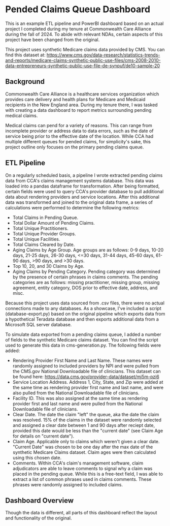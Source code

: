 # Pended Claims Queue Dashboard
This is an example ETL pipeline and PowerBI dashboard based on an actual project I completed during my tenure at Commonwealth Care Alliance during the fall of 2024. To abide with relevant NDAs, certain aspects of this project have been changed from the original.

This project uses synthetic Medicare claims data provided by CMS. You can find this dataset at:
https://www.cms.gov/data-research/statistics-trends-and-reports/medicare-claims-synthetic-public-use-files/cms-2008-2010-data-entrepreneurs-synthetic-public-use-file-de-synpuf/de10-sample-20

## Background
Commonwealth Care Alliance is a healthcare services organization which provides care delivery and health plans for Medicare and Medicaid recipients in the New England area. During my tenure there, I was tasked with creating a data dashboard to report metrics surrounding pending medical claims.

Medical claims can pend for a variety of reasons. This can range from incomplete provider or address data to data errors, such as the date of service being prior to the effective date of the location. While CCA had multiple different queues for pended claims, for simplicity's sake, this project outline only focuses on the primary pending claims queue.

## ETL Pipeline
On a regularly scheduled basis, a pipeline I wrote extracted pending claims data from CCA's claims management systems database. This data was loaded into a pandas dataframe for transformation. After being formatted, certain fields were used to query CCA's provider database to pull additional data about rendering providers and service locations. After this additional data was transformed and joined to the original data frame, a series of calculations were performed to determine the following metrics:

- Total Claims in Pending Queue.
- Total Dollar Amount of Pending Claims. 
- Total Unique Practitioners.
- Total Unique Provider Groups.
- Total Unique Facilities.
- Total Claims Cleared by Date.
- Aging Claims by Age Group. Age groups are as follows: 0-9 days, 10-20 days, 21-25 days, 26-30 days, <=30 days, 31-44 days, 45-60 days, 61-90 days, >90 days, and >30 days.
- Top 10, 20, and 30 Claims by Age.
- Aging Claims by Pending Category. Pending category was determined by the presence of certain phrases in claims comments. The pending categories are as follows: missing practitioner, missing group, missing agreement, entity category, DOS prior to effective date, address, and misc.

Because this project uses data sourced from .csv files, there were no actual connections made to any databases. As a showcase, I've included a script (database-export.py) based on the original pipeline which exports data from a hypothetical Teradata database and then exports additional data from a Microsoft SQL server database.

To simulate data exported from a pending claims queue, I added a number of fields to the synthetic Medicare claims dataset. You can find the script used to generate this data in cms-generation.py. The following fields were added:
- Rendering Provider First Name and Last Name. These names were randomly assigned to included providers by NPI and were pulled from the CMS.gov National Downloadable file of clinicians. This dataset can be found here: https://data.cms.gov/provider-data/dataset/mj5m-pzi6
- Service Location Address. Address 1, City, State, and Zip were added at the same time as rendering provider first name and last name, and were also pulled from the National Downloadable file of clinicians.
- Facility ID. This was also assigned at the same time as rendering provider first and last name and were pulled from the National Downloadable file of clinicians.
- Clear Date. The date the claim "left" the queue, aka the date the claim was resolved. 15% of the claims in the dataset were randomly selected and assigned a clear date between 1 and 90 days after reciept date, provided this date would be less than the "current date" (see Claim Age for details on "current date").  
- Claim Age. Applicable only to claims which weren't given a clear date. "Current Date" was chosen to be one day after the max date of the synthetic Medicare Claims dataset. Claim ages were then calculated using this chosen date.
- Comments. Within CCA's claim's management software, claim adjudicators are able to leave comments to signal why a claim was placed in the pending queue. While this is a free-text field, I was able to extract a list of common phrases used in claims comments. These phrases were randomly assigned to included claims.


## Dashboard Overview
Though the data is different, all parts of this dashboard reflect the layout and functionality of the original.
